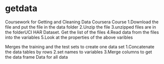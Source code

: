 # getdata
Coursework for Getting and Cleaning Data Coursera Course
1.Download the file and put the file in the data folder
2.Unzip the file
3.unzipped files are in the folderUCI HAR Dataset. Get the list of the files
4.Read data from the files into the variables
5.Look at the properties of the above varibles

Merges the training and the test sets to create one data set
1.Concatenate the data tables by rows
2.set names to variables
3.Merge columns to get the data frame Data for all data

